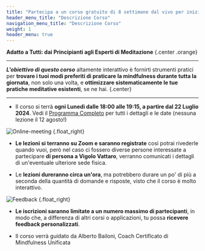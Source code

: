 ```yaml
---
title: "Partecipa a un corso gratuito di 8 settimane dal vivo per iniziare o approfondire la tua pratica di mindfulness"
header_menu_title: "Descrizione Corso"
navigation_menu_title: "Descrizione Corso"
weight: 1
header_menu: true
---
```


**Adatto a Tutti: dai Principianti agli Esperti di Meditazione**
{.center .orange}

--- 
**_L'obiettivo di questo corso_** altamente interattivo è fornirti strumenti pratici per **trovare i tuoi modi preferiti di praticare la mindfulness durante tutta la giornata**, non solo una volta, e **ottimizzare sistematicamente le tue pratiche meditative esistenti**, se ne hai.
{.center}

---

- Il corso si terrà **ogni Lunedì dalle 18:00 alle 19:15, a partire dal 22 Luglio 2024**. Vedi il [Programma Completo](./programma-corso) per tutti i dettagli e le date (nessuna lezione il 12 agosto!)

![Online-meeting](/images/online-meeting.png)
{.float_right}
- **Le lezioni si terranno su Zoom e saranno registrate** così potrai rivederle quando vuoi, però nel caso ci fossero diverse persone interessate a partecipare **di persona a Vigolo Vattaro**, verranno comunicati i dettagli di un'eventuale ulteriore sede fisica.

- Le **lezioni dureranno circa un'ora**, ma potrebbero durare un po' di più a seconda della quantità di domande e risposte, visto che il corso è molto interattivo.

![Feedback](/images/feedback.png)
{.float_right}
- **Le iscrizioni saranno limitate a un numero massimo di partecipanti**, in modo che, a differenza di altri corsi o applicazioni, tu possa **ricevere feedback personalizzati**.


- Il corso verrà guidato da Alberto Bailoni, Coach Certificato di Mindfulness Unificata
